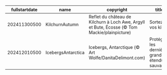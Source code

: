 |fullstartdate|name|copyright|title|image|
|--|--|--|--|--|
202411300500|KilchurnAutumn|Reflet du château de Kilchurn à Loch Awe, Argyll et Bute, Écosse (© Tom Mackie/plainpicture)|Sortez vos kilts!|![](/fr-CA/2024/12/202411300500KilchurnAutumn.jpg)|
202412010500|IcebergsAntarctica|Icebergs, Antarctique (© Art Wolfe/DanitaDelimont.com)|Protéger les dernières grandes étendues sauvages|![](/fr-CA/2024/12/202412010500IcebergsAntarctica.jpg)|
